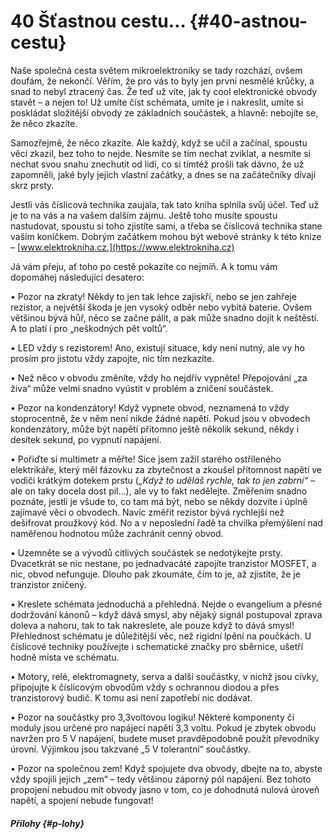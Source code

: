 # 40 Šťastnou cestu… {#40-astnou-cestu}

Naše společná cesta světem mikroelektroniky se tady rozchází, ovšem doufám, že nekončí. Věřím, že pro vás to byly jen první nesmělé krůčky, a snad to nebyl ztracený čas. Že teď už víte, jak ty cool elektronické obvody stavět – a nejen to! Už umíte číst schémata, umíte je i nakreslit, umíte si poskládat složitější obvody ze základních součástek, a hlavně: nebojíte se, že něco zkazíte.

Samozřejmě, že něco zkazíte. Ale každý, když se učil a začínal, spoustu věcí zkazil, bez toho to nejde. Nesmíte se tím nechat zviklat, a nesmíte si nechat svou snahu znechutit od lidí, co si tímtéž prošli tak dávno, že už zapomněli, jaké byly jejich vlastní začátky, a dnes se na začátečníky dívají skrz prsty.

Jestli vás číslicová technika zaujala, tak tato kniha splnila svůj účel. Teď už je to na vás a na vašem dalším zájmu. Ještě toho musíte spoustu nastudovat, spoustu si toho zjistíte sami, a třeba se číslicová technika stane vaším koníčkem. Dobrým začátkem mohou být webové stránky k této knize – [www.elektrokniha.cz.](https://www.elektrokniha.cz)

Já vám přeju, ať toho po cestě pokazíte co nejmíň. A k tomu vám dopomáhej následující desatero:

• Pozor na zkraty! Někdy to jen tak lehce zajiskří, nebo se jen zahřeje rezistor, a největší škoda je jen vysoký odběr nebo vybitá baterie. Ovšem většinou bývá hůř, něco se začne pálit, a pak může snadno dojít k neštěstí. A to platí i pro „neškodných pět voltů“.

• LED vždy s rezistorem! Ano, existují situace, kdy není nutný, ale vy ho prosím pro jistotu vždy zapojte, nic tím nezkazíte.

• Než něco v obvodu změníte, vždy ho nejdřív vypněte! Přepojování „za živa“ může velmi snadno vyústit v problém a zničení součástek.

• Pozor na kondenzátory! Když vypnete obvod, neznamená to vždy stoprocentně, že v něm není nikde žádné napětí. Pokud jsou v obvodech kondenzátory, může být napětí přítomno ještě několik sekund, někdy i desítek sekund, po vypnutí napájení.

• Pořiďte si multimetr a měřte! Sice jsem zažil starého ostříleného elektrikáře, který měl fázovku za zbytečnost a zkoušel přítomnost napětí ve vodiči krátkým dotekem prstu (_„Když to uděláš rychle, tak to jen zabrní“_ – ale on taky docela dost pil…), ale vy to fakt nedělejte. Změřením snadno poznáte, jestli je všude to, co tam má být, nebo se někdy dozvíte i úplně zajímavé věci o obvodech. Navíc změřit rezistor bývá rychlejší než dešifrovat proužkový kód. No a v neposlední řadě ta chvilka přemýšlení nad naměřenou hodnotou může zachránit cenný obvod.

• Uzemněte se a vývodů citlivých součástek se nedotýkejte prsty. Dvacetkrát se nic nestane, po jednadvacáté zapojíte tranzistor MOSFET, a nic, obvod nefunguje. Dlouho pak zkoumáte, čím to je, až zjistíte, že je tranzistor zničený.

• Kreslete schémata jednoduchá a přehledná. Nejde o evangelium a přesné dodržování kánonů – když dává smysl, aby nějaký signál postupoval zprava doleva a nahoru, tak to tak nakreslete, ale pouze když to dává smysl! Přehlednost schématu je důležitější věc, než rigidní lpění na poučkách. U číslicové techniky používejte i schematické značky pro sběrnice, ušetří hodně místa ve schématu.

• Motory, relé, elektromagnety, serva a další součástky, v nichž jsou cívky, připojujte k číslicovým obvodům vždy s ochrannou diodou a přes tranzistorový budič. K tomu asi není zapotřebí nic dodávat.

• Pozor na součástky pro 3,3voltovou logiku! Některé komponenty či moduly jsou určené pro napájecí napětí 3,3 voltu. Pokud je zbytek obvodu navržen pro 5 V napájení, budete muset pravděpodobně použít převodníky úrovní. Výjimkou jsou takzvané „5 V tolerantní“ součástky.

• Pozor na společnou zem! Když spojujete dva obvody, dbejte na to, abyste vždy spojili jejich „zem“ – tedy většinou záporný pól napájení. Bez tohoto propojení nebudou mít obvody jasno v tom, co je dohodnutá nulová úroveň napětí, a spojení nebude fungovat!

##### Přílohy {#p-lohy}